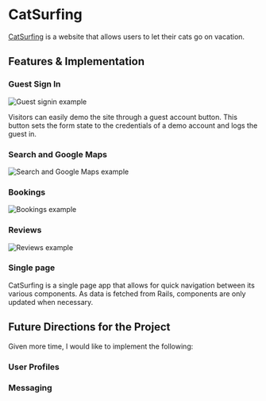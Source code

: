 # CatSurfing

[CatSurfing](catsurfing.club) is a website that allows users to let their cats go on vacation.

## Features & Implementation

### Guest Sign In

![Guest signin example](docs/gifs/file.gif)

Visitors can easily demo the site through a guest account button. This button sets the form state to the credentials of a demo account and logs the guest in.

### Search and Google Maps

![Search and Google Maps example](docs/gifs/file.gif)

<!-- TODO Write description -->

### Bookings

![Bookings example](docs/gifs/file.gif)

<!-- TODO Write description -->

### Reviews

![Reviews example](docs/gifs/file.gif)

<!-- TODO Write description -->

### Single page

CatSurfing is a single page app that allows for quick navigation between its various components. As data is fetched from Rails, components are only updated when necessary.

## Future Directions for the Project

Given more time, I would like to implement the following:

### User Profiles

<!-- TODO Write description -->

### Messaging

<!-- TODO Write description -->
